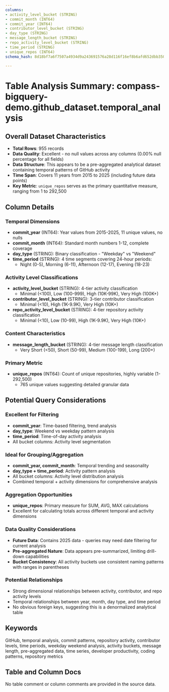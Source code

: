 ```yaml
---
columns:
- activity_level_bucket (STRING)
- commit_month (INT64)
- commit_year (INT64)
- contributor_level_bucket (STRING)
- day_type (STRING)
- message_length_bucket (STRING)
- repo_activity_level_bucket (STRING)
- time_period (STRING)
- unique_repos (INT64)
schema_hash: 8d18bf7a6f7507a4934d9a243691576a28d116f16ef8b6afd652dbb350651cc4

---
```

# Table Analysis Summary: compass-bigquery-demo.github_dataset.temporal_analysis

## Overall Dataset Characteristics

- **Total Rows**: 955 records
- **Data Quality**: Excellent - no null values across any columns (0.00% null percentage for all fields)
- **Data Structure**: This appears to be a pre-aggregated analytical dataset containing temporal patterns of GitHub activity
- **Time Span**: Covers 11 years from 2015 to 2025 (including future data points)
- **Key Metric**: `unique_repos` serves as the primary quantitative measure, ranging from 1 to 292,500

## Column Details

### Temporal Dimensions
- **commit_year** (INT64): Year values from 2015-2025, 11 unique values, no nulls
- **commit_month** (INT64): Standard month numbers 1-12, complete coverage
- **day_type** (STRING): Binary classification - "Weekday" vs "Weekend"
- **time_period** (STRING): 4 time segments covering 24-hour periods:
  - Night (0-5), Morning (6-11), Afternoon (12-17), Evening (18-23)

### Activity Level Classifications
- **activity_level_bucket** (STRING): 4-tier activity classification
  - Minimal (<100), Low (100-999), High (10K-99K), Very High (100K+)
- **contributor_level_bucket** (STRING): 3-tier contributor classification
  - Minimal (<10), High (1K-9.9K), Very High (10K+)
- **repo_activity_level_bucket** (STRING): 4-tier repository activity classification
  - Minimal (<10), Low (10-99), High (1K-9.9K), Very High (10K+)

### Content Characteristics
- **message_length_bucket** (STRING): 4-tier message length classification
  - Very Short (<50), Short (50-99), Medium (100-199), Long (200+)

### Primary Metric
- **unique_repos** (INT64): Count of unique repositories, highly variable (1-292,500)
  - 765 unique values suggesting detailed granular data

## Potential Query Considerations

### Excellent for Filtering
- **commit_year**: Time-based filtering, trend analysis
- **day_type**: Weekend vs weekday pattern analysis
- **time_period**: Time-of-day activity analysis
- All bucket columns: Activity level segmentation

### Ideal for Grouping/Aggregation
- **commit_year, commit_month**: Temporal trending and seasonality
- **day_type + time_period**: Activity pattern analysis
- All bucket columns: Activity level distribution analysis
- Combined temporal + activity dimensions for comprehensive analysis

### Aggregation Opportunities
- **unique_repos**: Primary measure for SUM, AVG, MAX calculations
- Excellent for calculating totals across different temporal and activity dimensions

### Data Quality Considerations
- **Future Data**: Contains 2025 data - queries may need date filtering for current analysis
- **Pre-aggregated Nature**: Data appears pre-summarized, limiting drill-down capabilities
- **Bucket Consistency**: All activity buckets use consistent naming patterns with ranges in parentheses

### Potential Relationships
- Strong dimensional relationships between activity, contributor, and repo activity levels
- Temporal relationships between year, month, day type, and time period
- No obvious foreign keys, suggesting this is a denormalized analytical table

## Keywords

GitHub, temporal analysis, commit patterns, repository activity, contributor levels, time periods, weekday weekend analysis, activity buckets, message length, pre-aggregated data, time series, developer productivity, coding patterns, repository metrics

## Table and Column Docs

No table comment or column comments are provided in the source data.